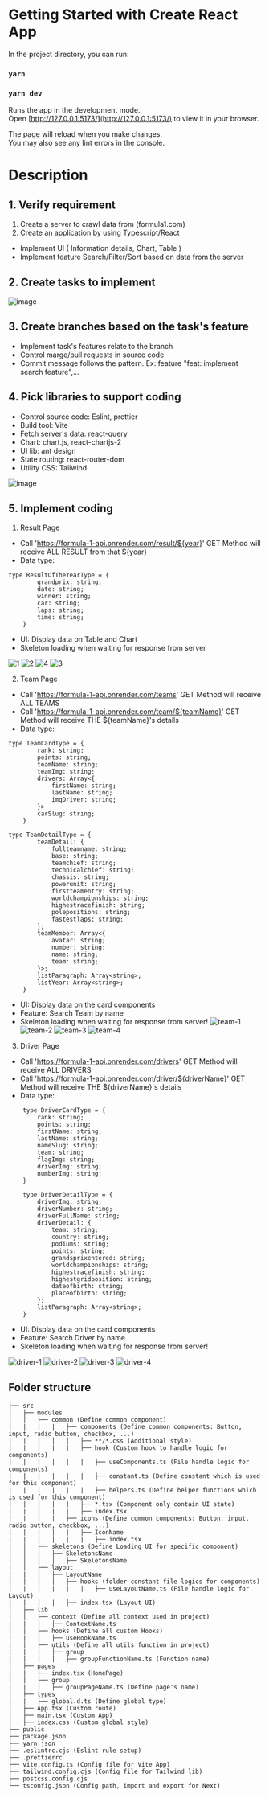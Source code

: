 # Getting Started with Create React App

In the project directory, you can run:

### `yarn`

### `yarn dev`

Runs the app in the development mode.\
Open [http://127.0.0.1:5173/](http://127.0.0.1:5173/) to view it in your browser.

The page will reload when you make changes.\
You may also see any lint errors in the console.

# Description
<!-- Processment -->

## 1. Verify requirement
1. Create a server to crawl data from (formula1.com)
2. Create an application by using Typescript/React
- Implement UI ( Information details, Chart, Table )
- Implement feature Search/Filter/Sort based on data from the server

## 2. Create tasks to implement
![image](https://github.com/hvnganh/vrillar-test/assets/102368559/d25d04d8-5e39-423e-af0c-c01d1c0c760e)

## 3. Create branches based on the task's feature
- Implement task's features relate to the branch
- Control marge/pull requests in source code
- Commit message follows the pattern. Ex: feature "feat: implement search feature",...

## 4. Pick libraries to support coding
- Control source code: Eslint, prettier
- Build tool: Vite
- Fetch server's data: react-query
- Chart: chart.js, react-chartjs-2
- UI lib: ant design
- State routing: react-router-dom
- Utility CSS: Tailwind


![image](https://github.com/hvnganh/vrillar-test/assets/102368559/656b8bf5-2365-4e5c-aaaf-5e8932de2b72)

## 5. Implement coding

1. Result Page
- Call 'https://formula-1-api.onrender.com/result/${year}' GET Method will receive ALL RESULT from that ${year}
- Data type: 
```
type ResultOfTheYearType = {
        grandprix: string;
        date: string;
        winner: string;
        car: string;
        laps: string;
        time: string;
    }
```
- UI: Display data on Table and Chart
- Skeleton loading when waiting for response from server

![1](https://github.com/hvnganh/vrillar-test/assets/102368559/42e338ce-8bf8-4311-8973-feddbd2d905c)
![2](https://github.com/hvnganh/vrillar-test/assets/102368559/0e413851-a952-437a-bdee-cc2eb43a6b29)
![4](https://github.com/hvnganh/vrillar-test/assets/102368559/f2eb7487-1f00-48db-9238-3347410c2875)
![3](https://github.com/hvnganh/vrillar-test/assets/102368559/683dff97-41a8-4367-8d27-b3df7f1b1b88)


2. Team Page
- Call 'https://formula-1-api.onrender.com/teams' GET Method will receive ALL TEAMS
- Call 'https://formula-1-api.onrender.com/team/${teamName}' GET Method will receive THE ${teamName}'s details
- Data type: 
```
type TeamCardType = {
        rank: string;
        points: string;
        teamName: string;
        teamImg: string;
        drivers: Array<{
            firstName: string;
            lastName: string;
            imgDriver: string;
        }>
        carSlug: string;
    }

type TeamDetailType = {
        teamDetail: {
            fullteamname: string;
            base: string;
            teamchief: string;
            technicalchief: string;
            chassis: string;
            powerunit: string;
            firstteamentry: string;
            worldchampionships: string;
            highestracefinish: string;
            polepositions: string;
            fastestlaps: string;
        };
        teamMember: Array<{
            avatar: string;
            number: string;
            name: string;
            team: string;
        }>;
        listParagraph: Array<string>;
        listYear: Array<string>;
    }
```
- UI: Display data on the card components
- Feature: Search Team by name
- Skeleton loading when waiting for response from server!
![team-1](https://github.com/hvnganh/vrillar-test/assets/102368559/11c68c66-09df-4a8c-a3c6-e82085e04847)
![team-2](https://github.com/hvnganh/vrillar-test/assets/102368559/09493ea3-3493-46a3-9d7b-ee4eafcce835)
![team-3](https://github.com/hvnganh/vrillar-test/assets/102368559/646df0ca-cb57-4c1a-a3ef-74920437c8b8)
![team-4](https://github.com/hvnganh/vrillar-test/assets/102368559/ce14fd15-9f99-4f75-b9eb-2382014178bb)

3. Driver Page
- Call 'https://formula-1-api.onrender.com/drivers' GET Method will receive ALL DRIVERS
- Call 'https://formula-1-api.onrender.com/driver/${driverName}' GET Method will receive THE ${driverName}'s details
- Data type: 
```
    type DriverCardType = {
        rank: string;
        points: string;
        firstName: string;
        lastName: string;
        nameSlug: string;
        team: string;
        flagImg: string;
        driverImg: string;
        numberImg: string;
    }

    type DriverDetailType = {
        driverImg: string;
        driverNumber: string;
        driverFullName: string;
        driverDetail: {
            team: string;
            country: string;
            podiums: string;
            points: string;
            grandsprixentered: string;
            worldchampionships: string;
            highestracefinish: string;
            highestgridposition: string;
            dateofbirth: string;
            placeofbirth: string;
        };
        listParagraph: Array<string>;
    }
```
- UI: Display data on the card components
- Feature: Search Driver by name
- Skeleton loading when waiting for response from server!

![driver-1](https://github.com/hvnganh/vrillar-test/assets/102368559/fe871333-f18f-41d2-92e2-156e4f97d16d)
![driver-2](https://github.com/hvnganh/vrillar-test/assets/102368559/554cddb5-9e3b-4735-8061-50b6b38b385d)
![driver-3](https://github.com/hvnganh/vrillar-test/assets/102368559/ba6e79b4-0d91-4df4-a725-ebf37e09c0ab)
![driver-4](https://github.com/hvnganh/vrillar-test/assets/102368559/1e592463-028e-4c8c-9b2d-f2e841f4147c)


<!-- Folder structure -->

## Folder structure

```
├── src
│   ├── modules
│   │   ├── common (Define common component)
|   |   |   |   ├── components (Define common components: Button, input, radio button, checkbox, ...)
|   |   │   │   │   ├── **/*.css (Additional style)
|   |   │   |   |   ├── hook (Custom hook to handle logic for components)
|   |   |   |   |   |   ├── useComponents.ts (File handle logic for components)
|   |   |   |   |   |   ├── constant.ts (Define constant which is used for this component)
|   |   |   |   |   |   ├── helpers.ts (Define helper functions which is used for this component)
|   |   │   |   |   ├── *.tsx (Component only contain UI state)
|   |   │   |   |   ├── index.tsx
|   |   |   |   ├── icons (Define common components: Button, input, radio button, checkbox, ...)
|   |   │   |   |   ├── IconName
|   |   |   │   |   |   ├── index.tsx
│   │   ├── skeletons (Define Loading UI for specific component)
│   │   │   ├── SkeletonsName
|   │   │   │   ├── SkeletonsName
|   │   ├── layout
|   |   |   ├── LayoutName
|   |   |   |   ├── hooks (folder constant file logics for components)
|   |   |   |   |   |   ├── useLayoutName.ts (File handle logic for Layout)
|   |   |   |   ├── index.tsx (Layout UI)
│   ├── lib
|   │   ├── context (Define all context used in project)
|   |   |   ├── ContextName.ts
|   │   ├── hooks (Define all custom Hooks)
|   |   |   ├── useHookName.ts
|   │   ├── utils (Define all utils function in project)
|   |   |   ├── group
|   |   |   |   ├── groupFunctionName.ts (Function name)
│   ├── pages
|   |   ├── index.tsx (HomePage)
|   |   ├── group
|   |   |   ├── groupPageName.ts (Define page's name)
│   ├── types
|   |   ├── global.d.ts (Define global type)
│   ├── App.tsx (Custom route)
│   ├── main.tsx (Custom App)
│   ├── index.css (Custom global style)
├── public
├── package.json
├── yarn.json
├── .eslintrc.cjs (Eslint rule setup)
├── .prettierrc
├── vite.config.ts (Config file for Vite App)
├── tailwind.config.cjs (Config file for Tailwind lib)
├── postcss.config.cjs
└── tsconfig.json (Config path, import and export for Next)
```
